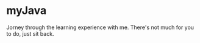 # myJava
Jorney through the learning experience with me. There's not much for you to do, just sit back. 

